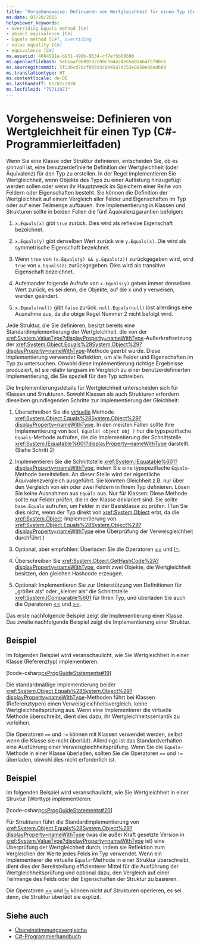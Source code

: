 ```yaml
---
title: 'Vorgehensweise: Definieren von Wertgleichheit für einen Typ (C#-Programmierleitfaden)'
ms.date: 07/20/2015
helpviewer_keywords:
- overriding Equals method [C#]
- object equivalence [C#]
- Equals method [C#], overriding
- value equality [C#]
- equivalence [C#]
ms.assetid: 4084581e-b931-498b-9534-cf7ef5b68690
ms.openlocfilehash: 5eb1aaf96097d2c00cb04e24e65e01464f5f00c6
ms.sourcegitcommit: 5f236cd78cf09593c8945a7d753e0850e96a0b80
ms.translationtype: HT
ms.contentlocale: de-DE
ms.lasthandoff: 01/07/2020
ms.locfileid: "75711973"
---
```

# <a name="how-to-define-value-equality-for-a-type-c-programming-guide"></a>Vorgehensweise: Definieren von Wertgleichheit für einen Typ (C#-Programmierleitfaden)

Wenn Sie eine Klasse oder Struktur definieren, entscheiden Sie, ob es sinnvoll ist, eine benutzerdefinierte Definition der Wertgleichheit (oder Äquivalenz) für den Typ zu erstellen. In der Regel implementieren Sie Wertgleichheit, wenn Objekte des Typs zu einer Auflistung hinzugefügt werden sollen oder wenn ihr Hauptzweck im Speichern einer Reihe von Feldern oder Eigenschaften besteht. Sie können die Definition der Wertgleichheit auf einem Vergleich aller Felder und Eigenschaften im Typ oder auf einer Teilmenge aufbauen. Ihre Implementierung in Klassen und Strukturen sollte in beiden Fällen die fünf Äquivalenzgarantien befolgen:  
  
1. `x.Equals(x)` gibt `true` zurück. Dies wird als reflexive Eigenschaft bezeichnet.  
  
2. `x.Equals(y)` gibt denselben Wert zurück wie `y.Equals(x)`. Die wird als symmetrische Eigenschaft bezeichnet.  
  
3. Wenn `true` von `(x.Equals(y) && y.Equals(z))` zurückgegeben wird, wird `true` von `x.Equals(z)` zurückgegeben. Dies wird als transitive Eigenschaft bezeichnet.  
  
4. Aufeinander folgende Aufrufe von `x.Equals(y)` geben immer denselben Wert zurück, es sei denn, die Objekte, auf die x und y verweisen, werden geändert.  
  
5. `x.Equals(null)` gibt `false` zurück. `null.Equals(null)` löst allerdings eine Ausnahme aus, da die obige Regel Nummer 2 nicht befolgt wird.  
  
 Jede Struktur, die Sie definieren, besitzt bereits eine Standardimplementierung der Wertgleichheit, die von der <xref:System.ValueType?displayProperty=nameWithType>-Außerkraftsetzung der <xref:System.Object.Equals%28System.Object%29?displayProperty=nameWithType>-Methode geerbt wurde. Diese Implementierung verwendet Reflektion, um alle Felder und Eigenschaften im Typ zu untersuchen. Obwohl diese Implementierung richtige Ergebnisse produziert, ist sie relativ langsam im Vergleich zu einer benutzerdefinierten Implementierung, die Sie speziell für den Typ schreiben.  
  
 Die Implementierungsdetails für Wertgleichheit unterscheiden sich für Klassen und Strukturen. Sowohl Klassen als auch Strukturen erfordern dieselben grundlegenden Schritte zur Implementierung der Gleichheit:  
  
1. Überschreiben Sie die [virtuelle](../../language-reference/keywords/virtual.md) Methode <xref:System.Object.Equals%28System.Object%29?displayProperty=nameWithType>. In den meisten Fällen sollte Ihre Implementierung von `bool Equals( object obj )` nur die typspezifische `Equals`-Methode aufrufen, die die Implementierung der Schnittstelle <xref:System.IEquatable%601?displayProperty=nameWithType> darstellt. (Siehe Schritt 2)  
  
2. Implementieren Sie die Schnittstelle <xref:System.IEquatable%601?displayProperty=nameWithType>, indem Sie eine typspezifische `Equals`-Methode bereitstellen. An dieser Stelle wird der eigentliche Äquivalenzvergleich ausgeführt. Sie könnten Gleichheit z.B. nur über den Vergleich von ein oder zwei Feldern in Ihrem Typ definieren. Lösen Sie keine Ausnahmen aus `Equals` aus. Nur für Klassen: Diese Methode sollte nur Felder prüfen, die in der Klasse deklariert sind. Sie sollte `base.Equals` aufrufen, um Felder in der Basisklasse zu prüfen. (Tun Sie dies nicht, wenn der Typ direkt von <xref:System.Object> erbt, da die <xref:System.Object>-Implementierung von <xref:System.Object.Equals%28System.Object%29?displayProperty=nameWithType> eine Überprüfung der Verweisgleichheit durchführt.)  
  
3. Optional, aber empfohlen: Überladen Sie die Operatoren [==](../../language-reference/operators/equality-operators.md#equality-operator-) und [!=](../../language-reference/operators/equality-operators.md#inequality-operator-).  
  
4. Überschreiben Sie <xref:System.Object.GetHashCode%2A?displayProperty=nameWithType>, damit zwei Objekte, die Wertgleichheit besitzen, den gleichen Hashcode erzeugen.  
  
5. Optional: Implementieren Sie zur Unterstützung von Definitionen für „größer als“ oder „kleiner als“ die Schnittstelle <xref:System.IComparable%601> für Ihren Typ, und überladen Sie auch die Operatoren [<=](../../language-reference/operators/comparison-operators.md#less-than-or-equal-operator-) und [>=](../../language-reference/operators/comparison-operators.md#greater-than-or-equal-operator-).  
  
 Das erste nachfolgende Beispiel zeigt die Implementierung einer Klasse. Das zweite nachfolgende Beispiel zeigt die Implementierung einer Struktur.  

## <a name="example"></a>Beispiel

 Im folgenden Beispiel wird veranschaulicht, wie Sie Wertgleichheit in einer Klasse (Referenztyp) implementieren.  
  
 [!code-csharp[csProgGuideStatements#19](~/samples/snippets/csharp/VS_Snippets_VBCSharp/csProgGuideStatements/CS/Statements.cs#19)]  
  
 Die standardmäßige Implementierung beider <xref:System.Object.Equals%28System.Object%29?displayProperty=nameWithType>-Methoden führt bei Klassen (Referenztypen) einen Verweisgleichheitsvergleich, keine Wertgleichheitsprüfung aus. Wenn eine Implementierer die virtuelle Methode überschreibt, dient dies dazu, ihr Wertgleichheitssemantik zu verleihen.  
  
 Die Operatoren `==` und `!=` können mit Klassen verwendet werden, selbst wenn die Klasse sie nicht überlädt. Allerdings ist das Standardverhalten eine Ausführung einer Verweisgleichheitsprüfung. Wenn Sie die `Equals`-Methode in einer Klasse überladen, sollten Sie die Operatoren `==` und `!=` überladen, obwohl dies nicht erforderlich ist.  

## <a name="example"></a>Beispiel

 Im folgenden Beispiel wird veranschaulicht, wie Sie Wertgleichheit in einer Struktur (Werttyp) implementieren:  
  
 [!code-csharp[csProgGuideStatements#20](~/samples/snippets/csharp/VS_Snippets_VBCSharp/csProgGuideStatements/CS/Statements.cs#20)]  
  
 Für Strukturen führt die Standardimplementierung von <xref:System.Object.Equals%28System.Object%29?displayProperty=nameWithType> (was die außer Kraft gesetzte Version in <xref:System.ValueType?displayProperty=nameWithType> ist) eine Überprüfung der Wertgleichheit durch, indem sie Reflektion zum Vergleichen der Werte jedes Felds im Typ verwendet. Wenn ein Implementierer die virtuelle `Equals`-Methode in einer Struktur überschreibt, dient dies der Bereitstellung effizienterer Mittel für die Ausführung der Wertgleichheitsprüfung und optional dazu, den Vergleich auf einer Teilmenge des Felds oder der Eigenschaften der Struktur zu basieren.  
  
 Die Operatoren [==](../../language-reference/operators/equality-operators.md#equality-operator-) und [!=](../../language-reference/operators/equality-operators.md#inequality-operator-) können nicht auf Strukturen operieren, es sei denn, die Struktur überlädt sie explizit.  
  
## <a name="see-also"></a>Siehe auch

- [Übereinstimmungsvergleiche](equality-comparisons.md)
- [C#-Programmierhandbuch](../index.md)
